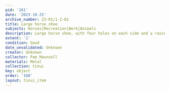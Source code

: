 ```yaml
---
pid: '161'
date: '2023-10-25'
archive_number: 23-01/1-2-62
title: Large horse shoe
subjects: Horses|Recreation|Work|Animals
description: Large horse shoe, with four holes on each side and a raised front piece
extent: '1'
condition: Good
date_unvalidated: Unknown
creator: Unknown
collector: Pam Maunsell
materials: Metal
collection: tinui
key: object
order: '160'
layout: tinui_item
---
```

